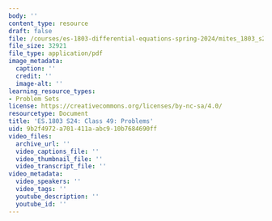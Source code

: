 ```yaml
---
body: ''
content_type: resource
draft: false
file: /courses/es-1803-differential-equations-spring-2024/mites_1803_s24_day49-problems.pdf
file_size: 32921
file_type: application/pdf
image_metadata:
  caption: ''
  credit: ''
  image-alt: ''
learning_resource_types:
- Problem Sets
license: https://creativecommons.org/licenses/by-nc-sa/4.0/
resourcetype: Document
title: 'ES.1803 S24: Class 49: Problems'
uid: 9b2f4972-a701-411a-abc9-10b7684690ff
video_files:
  archive_url: ''
  video_captions_file: ''
  video_thumbnail_file: ''
  video_transcript_file: ''
video_metadata:
  video_speakers: ''
  video_tags: ''
  youtube_description: ''
  youtube_id: ''
---
```

